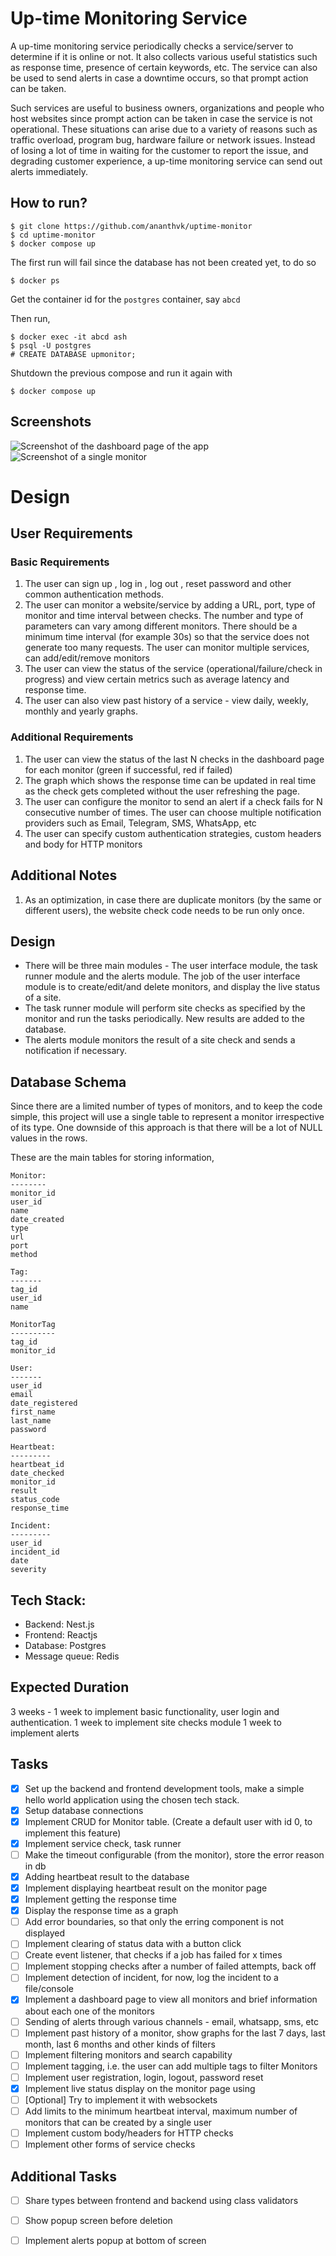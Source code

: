 # Up-time Monitoring Service

A up-time monitoring service periodically checks a service/server to determine if it is online or not. It also collects various useful statistics such as response time, presence of certain keywords, etc. The service can also be used to send alerts in case a downtime occurs, so that prompt action can be taken.

Such services are useful to business owners, organizations and people who host websites since prompt action can be taken in case the service is not operational. These situations can arise due to a variety of reasons such as traffic overload, program bug, hardware failure or network issues. Instead of losing a lot of time in waiting for the customer to report the issue, and degrading customer experience, a up-time monitoring service can send out alerts immediately.

## How to run?

```
$ git clone https://github.com/ananthvk/uptime-monitor
$ cd uptime-monitor
$ docker compose up
```
The first run will fail since the database has not been created yet, to do so
```
$ docker ps
```
Get the container id for the `postgres` container, say `abcd`

Then run,
```
$ docker exec -it abcd ash
$ psql -U postgres
# CREATE DATABASE upmonitor;
```

Shutdown the previous compose and run it again with
```
$ docker compose up
```

## Screenshots
![Screenshot of the dashboard page of the app](readme/dashboard.png?raw=true)
![Screenshot of a single monitor](readme/monitor.png?raw=true)


# Design

## User Requirements

### Basic Requirements

1. The user can sign up , log in , log out , reset password and other common authentication methods.
2. The user can monitor a website/service by adding a URL, port, type of monitor and time interval between checks. The number and type of parameters can vary among different monitors. There should be a minimum time interval (for example 30s) so that the service does not generate too many requests. The user can monitor multiple services, can add/edit/remove monitors
3. The user can view the status of the service (operational/failure/check in progress) and view certain metrics such as average latency and response time.
4. The user can also view past history of a service - view daily, weekly, monthly and yearly graphs.

### Additional Requirements

1. The user can view the status of the last N checks in the dashboard page for each monitor (green if successful, red if failed)
2. The graph which shows the response time can be updated in real time as the check gets completed without the user refreshing the page.
3. The user can configure the monitor to send an alert if a check fails for N consecutive number of times. The user can choose multiple notification providers such as Email, Telegram, SMS, WhatsApp, etc
4. The user can specify custom authentication strategies, custom headers and body for HTTP monitors

## Additional Notes

1. As an optimization, in case there are duplicate monitors (by the same or different users), the website check code needs to be run only once.

## Design

- There will be three main modules - The user interface module, the task runner module and the alerts module. The job of the user interface module is to create/edit/and delete monitors, and display the live status of a site.
- The task runner module will perform site checks as specified by the monitor and run the tasks periodically. New results are added to the database.
- The alerts module monitors the result of a site check and sends a notification if necessary.

## Database Schema

Since there are a limited number of types of monitors, and to keep the code simple, this project will use a single table to represent a monitor irrespective of its type. One downside of this approach is that there will be a lot of NULL values in the rows.

These are the main tables for storing information,
```
Monitor:
--------
monitor_id
user_id
name
date_created
type
url
port
method
```

```
Tag:
-------
tag_id
user_id
name

MonitorTag
----------
tag_id
monitor_id
```

```
User:
-------
user_id
email
date_registered
first_name
last_name
password
```

```
Heartbeat:
---------
heartbeat_id
date_checked
monitor_id
result
status_code
response_time
```

```
Incident:
---------
user_id
incident_id
date
severity
```

## Tech Stack:

- Backend: Nest.js
- Frontend: Reactjs
- Database: Postgres
- Message queue: Redis

## Expected Duration

3 weeks - 1 week to implement basic functionality, user login and authentication.
1 week to implement site checks module
1 week to implement alerts

## Tasks

- [x] Set up the backend and frontend development tools, make a simple hello world application using the chosen tech stack.
- [x] Setup database connections
- [x] Implement CRUD for Monitor table. (Create a default user with id 0, to implement this feature)
- [x] Implement service check, task runner
- [ ] Make the timeout configurable (from the monitor), store the error reason in db
- [x]  Adding heartbeat result to the database
- [x] Implement displaying heartbeat result on the monitor page
- [x] Implement getting the response time
- [x] Display the response time as a graph
- [ ] Add error boundaries, so that only the erring component is not displayed
- [ ] Implement clearing of status data with a button click
- [ ] Create event listener, that checks if a job has failed for x times
- [ ] Implement stopping checks after a number of failed attempts, back off
- [ ] Implement detection of incident, for now, log the incident to a file/console
- [x] Implement a dashboard page to view all monitors and brief information about each one of the monitors
- [ ] Sending of alerts through various channels - email, whatsapp, sms, etc
- [ ] Implement past history of a monitor, show graphs for the last 7 days, last month, last 6 months and other kinds of filters
- [ ] Implement filtering monitors and search capability
- [ ] Implement tagging, i.e. the user can add multiple tags to filter Monitors
- [ ] Implement user registration, login, logout, password reset
- [x] Implement live status display on the monitor page using
- [ ] [Optional] Try to implement it with websockets
- [ ] Add limits to the minimum heartbeat interval, maximum number of monitors that can be created by a single user
- [ ] Implement custom body/headers for HTTP checks
- [ ] Implement other forms of service checks

## Additional Tasks

- [ ] Share types between frontend and backend using class validators
- [ ] Show popup screen before deletion
- [ ] Implement alerts popup at bottom of screen

